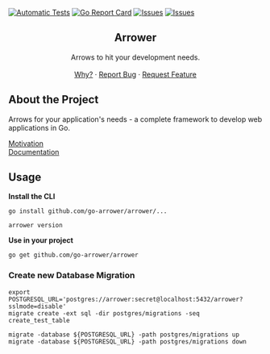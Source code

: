 [![Automatic Tests][github-action-automatic-tests-shild]][github-action-automatic-tests-url]
[![Go Report Card][reportcard-shield]][reportcard-url]
[![Issues][issues-shield]][issues-url]
[![Issues][stars-shield]][stars-url]

<p align="center">
  <h2 align="center">Arrower</h2>

  <p align="center">
    Arrows to hit your development needs.
    <br />
    <br />
    <a href="https://github.com/go-arrower/arrower#about-the-project">Why?</a>
    ·
    <a href="https://github.com/go-arrower/arrower/issues">Report Bug</a>
    ·
    <a href="https://github.com/go-arrower/arrower/issues">Request Feature</a>
  </p>
</p>




## About the Project
Arrows for your application's needs - a complete framework to develop web applications in Go.

[Motivation](https://www.arrower.org/docs/why)\
[Documentation](https://www.arrower.org/docs/getting-started)


## Usage

**Install the CLI**
```shell
go install github.com/go-arrower/arrower/...

arrower version
```

**Use in your project**
```shell
go get github.com/go-arrower/arrower
```


### Create new Database Migration
```shell
export POSTGRESQL_URL='postgres://arrower:secret@localhost:5432/arrower?sslmode=disable'
migrate create -ext sql -dir postgres/migrations -seq create_test_table

migrate -database ${POSTGRESQL_URL} -path postgres/migrations up
migrate -database ${POSTGRESQL_URL} -path postgres/migrations down
```




<!-- MARKDOWN LINKS & IMAGES -->
[github-action-automatic-tests-shild]: https://github.com/go-arrower/arrower/actions/workflows/automatic-tests.yaml/badge.svg
[github-action-automatic-tests-url]: https://github.com/go-arrower/arrower/actions/workflows/automatic-tests.yaml
[reportcard-shield]: https://goreportcard.com/badge/github.com/go-arrower/arrower
[reportcard-url]: https://goreportcard.com/report/github.com/go-arrower/arrower
[issues-shield]: https://img.shields.io/github/issues/go-arrower/arrower?style=flat-square&logo=appveyor
[issues-url]: https://github.com/go-arrower/arrower/issues
[stars-shield]: https://img.shields.io/github/stars/go-arrower/arrower?style=flat-square&logo=appveyor
[stars-url]: https://github.com/go-arrower/arrower/stargazers
